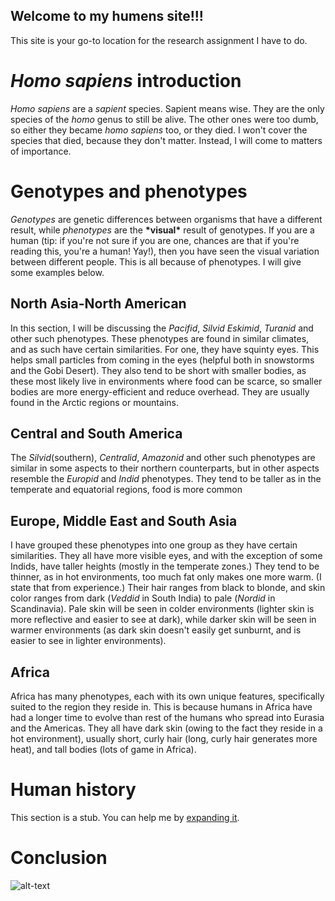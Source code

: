 ## Welcome to my humens site!!!

This site is your go-to location for the research assignment I have to do.
# _Homo sapiens_ introduction
_Homo sapiens_ are a _sapient_ species. Sapient means wise. They are the only species of the _homo_ genus to still be alive. The other ones were too dumb, so either they became _homo sapiens_ too, or they died. I won't cover the species that died, because they don't matter. Instead, I will come to matters of importance.
# Genotypes and phenotypes
_Genotypes_ are genetic differences between organisms that have a different result, while _phenotypes_ are the **\*visual\*** result of genotypes.
If you are a human (tip: if you're not sure if you are one, chances are that if you're reading this, you're a human! Yay!), then you have seen the visual variation between different people. This is all because of phenotypes. I will give some examples below.
## North Asia-North American
In this section, I will be discussing the _Pacifid_, _Silvid_ _Eskimid_, _Turanid_ and other such phenotypes.
These phenotypes are found in similar climates, and as such have certain similarities.
For one, they have squinty eyes. This helps small particles from coming in the eyes (helpful both in snowstorms and the Gobi Desert). They also tend to be short with smaller bodies, as these most likely live in environments where food can be scarce, so smaller bodies are more energy-efficient and reduce overhead. They are usually found in the Arctic regions or mountains.
## Central and South America
The _Silvid_(southern), _Centralid_, _Amazonid_ and other such phenotypes are similar in some aspects to their northern counterparts, but in other aspects resemble the _Europid_ and _Indid_ phenotypes. They tend to be taller as in the temperate and equatorial regions, food is more common
## Europe, Middle East and South Asia
I have grouped these phenotypes into one group as they have certain similarities. They all have more visible eyes, and with the exception of some Indids, have taller heights (mostly in the temperate zones.) They tend to be thinner, as in hot environments, too much fat only makes one more warm. (I state that from experience.) Their hair ranges from black to blonde, and skin color ranges from dark (_Veddid_ in South India) to pale (_Nordid_ in Scandinavia). Pale skin will be seen in colder environments (lighter skin is more reflective and easier to see at dark), while darker skin will be seen in warmer environments (as dark skin doesn't easily get sunburnt, and is easier to see in lighter environments).
## Africa
Africa has many phenotypes, each with its own unique features, specifically suited to the region they reside in. This is because humans in Africa have had a longer time to evolve than rest of the humans who spread into Eurasia and the Americas. They all have dark skin (owing to the fact they reside in a hot environment), usually short, curly hair (long, curly hair generates more heat), and tall bodies (lots of game in Africa).

# Human history
This section is a stub. You can help me by [expanding it](https://prose.io/#yagyaxt1068/legendary-broccoli/edit/master/index.md).
# Conclusion
![alt-text](https://imgs.xkcd.com/comics/thesis_defense.png "MY RESULTS ARE A SIGNIFICANT IMPROVEMENT ON THE STATE OF THE AAAAAAAAAAAART")
